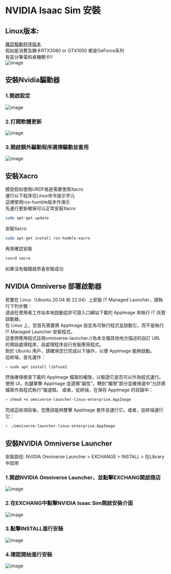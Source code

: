 # NVIDIA Isaac Sim 安裝    
## Linux版本:

[確認驅動程序版本](https://www.nvidia.com/zh-tw/drivers/)  
假如是消費及顯卡RTX3080 or GTX1050 都是GeForce系列  
有區分筆電和桌機顯卡!!  
![image](https://github.com/Knockoi/NVIDIA-ROS-DOG/blob/main/%E5%8F%83%E8%80%83%E5%9C%96%E7%89%87/5.png)  

## 安裝Nvidia驅動器  
### 1.開啟設定  
![image](https://github.com/Knockoi/NVIDIA-ROS-DOG/blob/main/%E5%8F%83%E8%80%83%E5%9C%96%E7%89%87/6.png)  
### 2.打開軟體更新  
![image](https://github.com/Knockoi/NVIDIA-ROS-DOG/blob/main/%E5%8F%83%E8%80%83%E5%9C%96%E7%89%87/7.png)  
### 3.開啟額外驅動程序選擇驅動並套用  
![image](https://github.com/Knockoi/NVIDIA-ROS-DOG/blob/main/%E5%8F%83%E8%80%83%E5%9C%96%E7%89%87/8.png)  
  
## 安裝Xacro  
模型假如使用URDF格是需要使用Xacro  
運行以下程序在Linux命令提示字元  
這裡使用ros-humble版本作演示  
先運行更新確保可以正常安裝Xacro  
```bash
sudo apt-get update
```
安裝Xacro 
```bash
sudo apt-get install ros-humble-xacro
```  
再來確認安裝
```bash
roscd xacro
```  
如果沒有報錯就恭喜安裝成功  
  
## NVIDIA Omniverse 部署啟動器  
若要在 Linux（Ubuntu 20.04 和 22.04）上安裝 IT Managed Launcher，請執行下列步驟：  
透過在使用者工作站本地啟動從許可證入口網站下載的 AppImage 來執行 IT 託管啟動器。  
在 Linux 上，您首先需要將 AppImage 設定為可執行程式並啟動它，而不是執行 IT Managed Launcher 安裝程式。  
這會將應用程式註冊omniverse-launcher://為本文檔其他地方描述的自訂 URL 的預設處理程序，該處理程序自行安裝應用程式。  
對於 Ubuntu 用戶，請確保您已完成以下操作，以便 AppImage 能夠啟動。  
從終端，首先運作：  
```bash
> sudo apt install libfuse2
```
然後確保檢查下載的 AppImage 檔案的權限，以驗證它是否可以作為程式運行。
使用 UI，右鍵單擊 AppImage 並選擇“屬性”。轉到“權限”部分並確保選中“允許將檔案作為程式執行”複選框。
或者，從終端，在保存 AppImage 的目錄中：
```bash
> chmod +x omniverse-launcher-linux-enterprise.AppImage
```
完成這些項目後，您應該能夠雙擊 AppImage 套件並運行它。或者，從終端運行它：
```bash
> ./omniverse-launcher-linux-enterprise.AppImage
```


## 安裝NVIDIA Omniverse Launcher  
安裝路徑: NVIDIA Omniverse Launcher > EXCHANGE > INSTALL > 在Library中啟用   
### 1.開啟NVIDIA Omniverse Launcher，並點擊EXCHANG開啟商店  
![image](https://github.com/Knockoi/NVIDIA-ROS-DOG/blob/main/%E5%8F%83%E8%80%83%E5%9C%96%E7%89%87/1.png)  
### 2.在EXCHANG中點擊NVIDIA Isaac Sim開啟安裝介面
![image](https://github.com/Knockoi/NVIDIA-ROS-DOG/blob/main/%E5%8F%83%E8%80%83%E5%9C%96%E7%89%87/2.png)  
### 3.點擊INSTALL進行安裝
![image](https://github.com/Knockoi/NVIDIA-ROS-DOG/blob/main/%E5%8F%83%E8%80%83%E5%9C%96%E7%89%87/3.png)  
### 4.確認開始進行安裝
![image](https://github.com/Knockoi/NVIDIA-ROS-DOG/blob/main/%E5%8F%83%E8%80%83%E5%9C%96%E7%89%87/4.png)  

